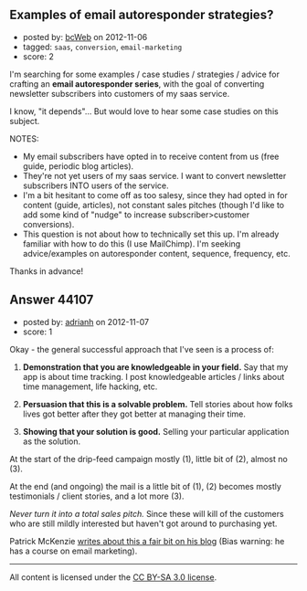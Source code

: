 ## Examples of email autoresponder strategies?

- posted by: [bcWeb](https://stackexchange.com/users/-1/21361-bcweb) on 2012-11-06
- tagged: `saas`, `conversion`, `email-marketing`
- score: 2

I'm searching for some examples / case studies / strategies / advice for crafting an **email autoresponder series**, with the goal of converting newsletter subscribers into customers of my saas service.

I know, "it depends"... But would love to hear some case studies on this subject.

NOTES:

 - My email subscribers have opted in to receive content from us (free guide, periodic blog articles).
 - They're not yet users of my saas service.  I want to convert newsletter subscribers INTO users of the service.
 - I'm a bit hesitant to come off as too salesy, since they had opted in for content (guide, articles), not constant sales pitches (though I'd like to add some kind of "nudge" to increase subscriber>customer conversions).
 - This question is not about how to technically set this up.  I'm already familiar with how to do this (I use MailChimp).  I'm seeking advice/examples on autoresponder content, sequence, frequency, etc.

Thanks in advance! 


## Answer 44107

- posted by: [adrianh](https://stackexchange.com/users/-1/4599-adrianh) on 2012-11-07
- score: 1

<p>Okay - the general successful approach that I've seen is a process of:</p>

<ol>
<li><p><strong>Demonstration that you are knowledgeable in your field.</strong> Say that my app is about time tracking. I post knowledgeable articles / links about time management, life hacking, etc.</p></li>
<li><p><strong>Persuasion that this is a solvable problem.</strong> Tell stories about how folks lives got better after they got better at managing their time.</p></li>
<li><p><strong>Showing that your solution is good.</strong> Selling your particular application as the solution.</p></li>
</ol>

<p>At the start of the drip-feed campaign mostly (1), little bit of (2), almost no (3). </p>

<p>At the end (and ongoing) the mail is a little bit of (1), (2) becomes mostly testimonials / client stories, and a lot more (3).</p>

<p><em>Never turn it into a total sales pitch.</em> Since these will kill of the customers who are still mildly interested but haven't got around to purchasing yet.</p>

<p>Patrick McKenzie <a href="http://www.kalzumeus.com/2012/05/31/can-i-get-your-email/" rel="nofollow">writes about this a fair bit on his blog</a> (Bias warning: he has a course on email marketing).</p>




---

All content is licensed under the [CC BY-SA 3.0 license](https://creativecommons.org/licenses/by-sa/3.0/).
